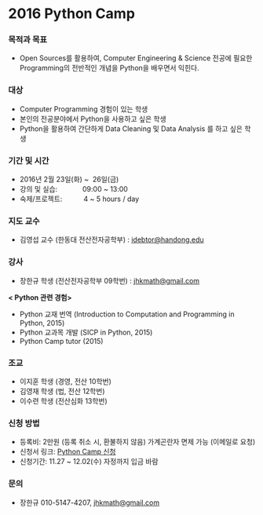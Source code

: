 # 2016 Python Camp

### 목적과 목표
- Open Sources를 활용하여, Computer Engineering & Science 전공에 필요한 Programming의 전반적인 개념을 Python을 배우면서 익힌다.

### 대상

- Computer Programming 경험이 있는 학생
- 본인의 전공분야에서 Python을 사용하고 싶은 학생
- Python을 활용하여 간단하게 Data Cleaning 및 Data Analysis 를 하고 싶은 학생

### 기간 및 시간

- 2016년 2월 23일(화) ~  26일(금)
- 강의 및 실습:             09:00 ~ 13:00
- 숙제/프로젝트:           4 ~ 5 hours / day

### 지도 교수
- 김영섭 교수 (한동대 전산전자공학부) : idebtor@handong.edu

### 강사

- 장한규 학생 (전산전자공학부 09학번) : jhkmath@gmail.com

__< Python 관련 경험>__

- Python 교재 번역 (Introduction to Computation and Programming in Python, 2015)
- Python 교과목 개발 (SICP in Python, 2015)
- Python Camp tutor (2015)

### 조교
- 이지훈 학생 (경영, 전산 10학번)
- 김영재 학생 (법, 전산 12학번)
- 이수련 학생 (전산심화 13학번)

### 신청 방법

- 등록비: 2만원 (등록 취소 시, 환불하지 않음) 가계곤란자 면제 가능 (이메일로 요청)
- 신청서 링크: [Python Camp 신청](http://me2.do/FtVLXq2K)
- 신청기간: 11.27 ~ 12.02(수) 자정까지 입금 바람

### 문의

- 장한규 010-5147-4207, jhkmath@gmail.com
